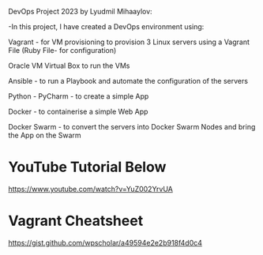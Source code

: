 DevOps Project 2023 by Lyudmil Mihaaylov:

-In this project, I have created a DevOps environment using:

Vagrant - for VM provisioning to provision 3 Linux servers using a Vagrant File (Ruby File- for configuration)

Oracle VM Virtual Box to run the VMs

Ansible - to run a Playbook and automate the configuration of the servers

Python - PyCharm - to create a simple App

Docker - to containerise a simple Web App

Docker Swarm - to convert the servers into Docker Swarm Nodes and bring the App on the Swarm



# YouTube Tutorial Below
https://www.youtube.com/watch?v=YuZ002YrvUA

# Vagrant Cheatsheet
https://gist.github.com/wpscholar/a49594e2e2b918f4d0c4
